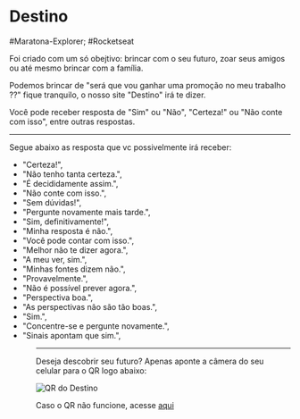 # Destino
#Maratona-Explorer; #Rocketseat

<p>Foi criado com um só obejtivo: brincar com o seu futuro, zoar seus amigos ou até mesmo brincar com a família.</p>
<p>Podemos brincar de "será que vou ganhar uma promoção no meu trabalho ??" fique tranquilo, o nosso site "Destino" irá te dizer.</p>
<p>Você pode receber resposta de "Sim" ou "Não", "Certeza!" ou "Não conte com isso", entre outras respostas.</p>
<hr>
<p>Segue abaixo as resposta que vc possivelmente irá receber:</p>

<ul>
  <li>"Certeza!",
  <li>"Não tenho tanta certeza.",
  <li>"É decididamente assim.",
  <li>"Não conte com isso.",
  <li>"Sem dúvidas!",
  <li>"Pergunte novamente mais tarde.",
  <li>"Sim, definitivamente!",
  <li>"Minha resposta é não.",
  <li>"Você pode contar com isso.",
  <li>"Melhor não te dizer agora.",
  <li>"A meu ver, sim.",
  <li>"Minhas fontes dizem não.",
  <li>"Provavelmente.",
  <li>"Não é possível prever agora.",
  <li>"Perspectiva boa.",
  <li>"As perspectivas não são tão boas.",
  <li>"Sim.",
  <li>"Concentre-se e pergunte novamente.",
  <li>"Sinais apontam que sim.",
<ul>

<hr>
<p>Deseja descobrir seu futuro? Apenas aponte a câmera do seu celular para o QR logo abaixo:</p>
<img src="https://user-images.githubusercontent.com/104407334/184103338-ebe9d99c-b458-45a7-a463-819655ee0133.png" alt="QR do Destino">
<p> Caso o QR não funcione, acesse <a href="https://ivanrocha10.github.io/Destino/">aqui</a>

